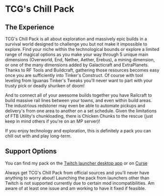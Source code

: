 # TCG's Chill Pack  
## The Experience  
TCG's Chill Pack is all about exploration and massively epic builds in a survival world designed to challenge you but not make it impossible to explore. Find your niche within the technological bounds or explore a limited range of magical options as you make your way through 5 unique main dimensions (Overworld, End, Nether, Aether, Erebus), a mining dimension, or one of the many dimensions added by Galacticraft and ExtraPlanets. Thanks to RF Tools and Buildcraft, gathering those resources becomes easy once you are sufficiently into Tinker's Construct. Of course with tool leveling from Iguanas Tinker's Tweaks you'll never want to part with your trusty pick or deadly shuriken of doom!

And to connect all of your awesome builds together you have Railcraft to build massive rail lines between your towns, and even within build areas. The industrious redstoner may even be able to automate pickups and delivery's from one area to another on a set schedule. Given the limitations of FTB Utility's chunkloading, there is Chicken Chunks to the rescue (just keep in mind others if you're on an MP server)!

If you enjoy technology and exploration, this is definitely a pack you can chill out with and play long-term.  

## Support Options  
You can find my pack on the [Twitch launcher desktop app](http://www.curseforge.com/) or on [Curse](https://www.curseforge.com/minecraft/modpacks/tcgs-chill-pack)  

Always get TCG's Chill Pack from official sources and you'll never have anything to worry about! Launching the pack from launchers other than Twitch is not supported currently due to certain mod incompatibilities.  Am aware of at least one issue and am working to have it fixed if feasible.
